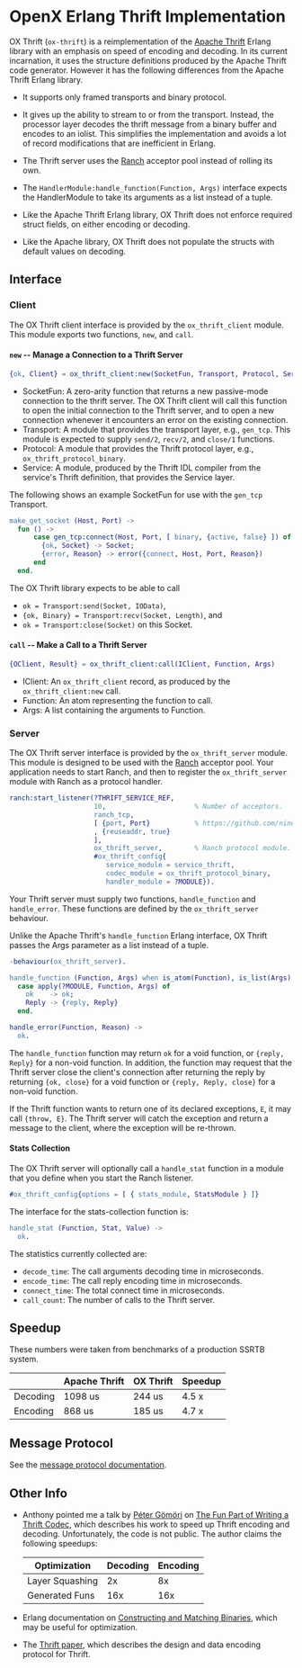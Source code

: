 <!-- -*- mode:gfm; word-wrap:nil -*- github-flavored markdown -->

# OpenX Erlang Thrift Implementation

OX Thrift (`ox-thrift`) is a reimplementation of the
[Apache Thrift](https://thrift.apache.org/) Erlang library with an
emphasis on speed of encoding and decoding.  In its current
incarnation, it uses the structure definitions produced by the Apache
Thrift code generator.  However it has the following differences from
the Apache Thrift Erlang library.

* It supports only framed transports and binary protocol.

* It gives up the ability to stream to or from the transport.
  Instead, the processor layer decodes the thrift message from a
  binary buffer and encodes to an iolist.  This simplifies the
  implementation and avoids a lot of record modifications that are
  inefficient in Erlang.

* The Thrift server uses the
  [Ranch](https://github.com/ninenines/ranch) acceptor pool instead of
  rolling its own.

* The `HandlerModule:handle_function(Function, Args)` interface
  expects the HandlerModule to take its arguments as a list instead of
  a tuple.

* Like the Apache Thrift Erlang library, OX Thrift does not enforce
  required struct fields, on either encoding or decoding.

* Like the Apache library, OX Thrift does not populate the structs
  with default values on decoding.

## Interface

### Client

The OX Thrift client interface is provided by the `ox_thrift_client`
module.  This module exports two functions, `new`, and `call`.

#### `new` -- Manage a Connection to a Thrift Server

``` erlang
{ok, Client} = ox_thrift_client:new(SocketFun, Transport, Protocol, Service)
```

* SocketFun: A zero-arity function that returns a new passive-mode
  connection to the thrift server.  The OX Thrift client will call
  this function to open the initial connection to the Thrift server,
  and to open a new connection whenever it encounters an error on the
  existing connection.
* Transport: A module that provides the transport layer, e.g.,
  `gen_tcp`.  This module is expected to supply `send/2`, `recv/2`,
  and `close/1` functions.
* Protocol: A module that provides the Thrift protocol layer, e.g.,
  `ox_thrift_protocol_binary`.
* Service: A module, produced by the Thrift IDL compiler from the
  service's Thrift definition, that provides the Service layer.

The following shows an example SocketFun for use with the `gen_tcp` Transport.

``` erlang
make_get_socket (Host, Port) ->
  fun () ->
      case gen_tcp:connect(Host, Port, [ binary, {active, false} ]) of
        {ok, Socket} -> Socket;
        {error, Reason} -> error({connect, Host, Port, Reason})
      end
  end.
```

The OX Thrift library expects to be able to call
* `ok = Transport:send(Socket, IOData)`,
* `{ok, Binary} = Transport:recv(Socket, Length)`, and
* `ok = Transport:close(Socket)`
on this Socket.

#### `call` -- Make a Call to a Thrift Server

``` erlang
{OClient, Result} = ox_thrift_client:call(IClient, Function, Args)
```

* IClient: An `ox_thrift_client` record, as produced by the
  `ox_thrift_client:new` call.
* Function: An atom representing the function to call.
* Args: A list containing the arguments to Function.

### Server

The OX Thrift server interface is provided by the `ox_thrift_server`
module.  This module is designed to be used with the
[Ranch](https://github.com/ninenines/ranch) acceptor pool.  Your
application needs to start Ranch, and then to register the
`ox_thrift_server` module with Ranch as a protocol handler.

```erlang
ranch:start_listener(?THRIFT_SERVICE_REF,
                     10,                      % Number of acceptors.
                     ranch_tcp,
                     [ {port, Port}           % https://github.com/ninenines/ranch/blob/master/doc/src/manual/ranch_tcp.asciidoc
                     , {reuseaddr, true}
                     ],
                     ox_thrift_server,        % Ranch protocol module.
                     #ox_thrift_config{
                        service_module = service_thrift,
                        codec_module = ox_thrift_protocol_binary,
                        handler_module = ?MODULE}).
```

Your Thrift server must supply two functions, `handle_function` and
`handle_error`.  These functions are defined by the `ox_thrift_server`
behaviour.

Unlike the Apache Thrift's `handle_function` Erlang interface, OX
Thrift passes the Args parameter as a list instead of a tuple.

```erlang
-behaviour(ox_thrift_server).

handle_function (Function, Args) when is_atom(Function), is_list(Args) ->
  case apply(?MODULE, Function, Args) of
    ok    -> ok;
    Reply -> {reply, Reply}
  end.

handle_error(Function, Reason) ->
  ok.
```

The `handle_function` function may return `ok` for a void function, or
`{reply, Reply}` for a non-void function.  In addition, the function
may request that the Thrift server close the client's connection after
returning the reply by returning `{ok, close}` for a void function or
`{reply, Reply, close}` for a non-void function.

If the Thrift function wants to return one of its declared exceptions,
`E`, it may call `{throw, E}`.  The Thrift server will catch the
exception and return a message to the client, where the exception will
be re-thrown.


#### Stats Collection

The OX Thrift server will optionally call a `handle_stat` function in
a module that you define when you start the Ranch listener.

``` erlang
#ox_thrift_config{options = [ { stats_module, StatsModule } ]}
```

The interface for the stats-collection function is:

``` erlang
handle_stat (Function, Stat, Value) ->
  ok.
```

The statistics currently collected are:
* `decode_time`: The call arguments decoding time in microseconds.
* `encode_time`: The call reply encoding time in microseconds.
* `connect_time`: The total connect time in microseconds.
* `call_count`: The number of calls to the Thrift server.


## Speedup

These numbers were taken from benchmarks of a production SSRTB system.

|        |Apache Thrift|OX Thrift|Speedup|
|--------|-------------|---------|-------|
|Decoding|      1098 us|   244 us|  4.5 x|
|Encoding|       868 us|   185 us|  4.7 x|

<!--
```
[{decode,13569,14898510,1098},
 {encode,10764,9338300,868}]
```

New Code
```
(erlang@xfga-e27.xf.dc.openx.org)8> ssrtb_thrift_service:print_stats().
decode    8135310 us /    33373 =  244 us
encode    4902716 us /    26462 =  185 us
```
-->

## Message Protocol

See the [message protocol documentation](MessageProtocol.md).

## Other Info

* Anthony pointed me a talk by [Péter Gömöri](https://github.com/gomoripeti) on
  [The Fun Part of Writing a Thrift Codec](http://www.erlang-factory.com/static/upload/media/1442407543231431thefunpartofwritingathriftcodec.pdf),
  which describes his work to speed up Thrift encoding and decoding.
  Unfortunately, the code is not public.  The author claims the
  following speedups:

  |Optimization   |Decoding|Encoding|
  |---------------|--------|--------|
  |Layer Squashing|2x      |8x      |
  |Generated Funs |16x     |16x     |

* Erlang documentation on
  [Constructing and Matching Binaries](http://erlang.org/doc/efficiency_guide/binaryhandling.html),
  which may be useful for optimization.

* The
  [Thrift paper](https://thrift.apache.org/static/files/thrift-20070401.pdf),
  which describes the design and data encoding protocol for Thrift.
